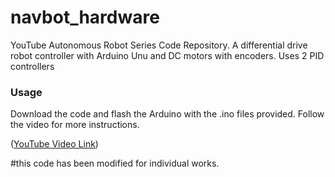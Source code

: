 # navbot_hardware
YouTube Autonomous Robot Series Code Repository. 
A differential drive robot controller with Arduino Unu and DC motors with encoders. Uses 2 PID controllers

### Usage

Download the code and flash the Arduino with the .ino files provided. Follow the video for more instructions.

([YouTube Video Link](https://www.youtube.com/watch?v=n9yU7u55zGg))


#this code has been modified for individual works.
